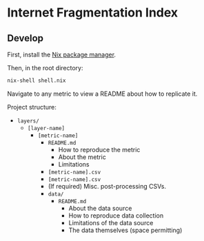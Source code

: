 # Internet Fragmentation Index

## Develop

First, install the [Nix package manager](https://nixos.org/download.html).

Then, in the root directory:

``` sh
nix-shell shell.nix
```

Navigate to any metric to view a README about how to replicate it.

Project structure:

- `layers/`
  - `[layer-name]`
      - `[metric-name]`
        - `README.md`
          - How to reproduce the metric
          - About the metric
          - Limitations
        - `[metric-name].csv`
        - `[metric-name].csv`
        - (If required) Misc. post-processing CSVs.
        - `data/`
          - `README.md`
            - About the data source
            - How to reproduce data collection
            - Limitations of the data source
            - The data themselves (space permitting)
